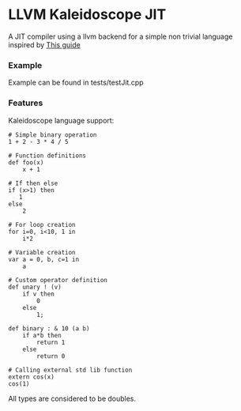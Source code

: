 # LLVM Kaleidoscope JIT

A JIT compiler using a llvm backend for a simple non trivial language inspired by [This guide](https://llvm.org/docs/tutorial/MyFirstLanguageFrontend/index.html)

### Example

Example can be found in tests/testJit.cpp

### Features

Kaleidoscope language support: 

```
# Simple binary operation
1 + 2 - 3 * 4 / 5

# Function definitions
def foo(x)
    x + 1
    
# If then else
if (x>1) then
   1
else
    2

# For loop creation
for i=0, i<10, 1 in
    i*2
    
# Variable creation
var a = 0, b, c=1 in
    a

# Custom operator definition
def unary ! (v)
    if v then 
        0
    else
        1;
       
def binary : & 10 (a b)
    if a*b then
        return 1
    else
        return 0
    
# Calling external std lib function
extern cos(x)
cos(1)
```

All types are considered to be doubles.
